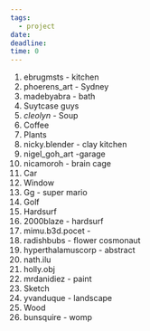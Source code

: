 ```yaml
---
tags:
  - project
date: 
deadline: 
time: 0
---
```

1. ebrugmsts - kitchen
2. phoerens_art - Sydney
3. madebyabra - bath
4. Suytcase guys
5. _cleolyn_ - Soup
6. Coffee
7. Plants
8. nicky.blender - clay kitchen
9. nigel_goh_art -garage
10. nicamoroh - brain cage
11. Car
12. Window
13. Gg - super mario
14. Golf
15. Hardsurf
16. 2000blaze - hardsurf
17. mimu.b3d.pocet -
18. radishbubs - flower cosmonaut
19. hyperthalamuscorp - abstract
20. nath.ilu
21. holly.obj
22. mrdanidiez - paint
23. Sketch
24. yvanduque - landscape
25. Wood
26. bunsquire - womp